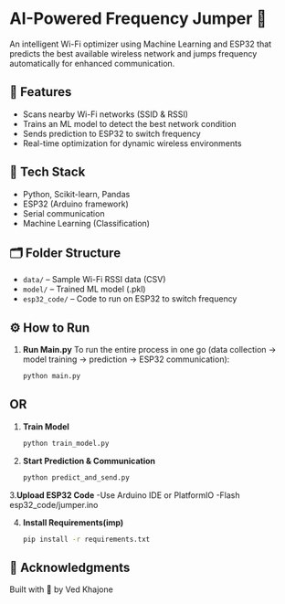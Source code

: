 # AI-Powered Frequency Jumper 🚀

An intelligent Wi-Fi optimizer using Machine Learning and ESP32 that predicts the best available wireless network and jumps frequency automatically for enhanced communication.

## 📌 Features
- Scans nearby Wi-Fi networks (SSID & RSSI)
- Trains an ML model to detect the best network condition
- Sends prediction to ESP32 to switch frequency
- Real-time optimization for dynamic wireless environments

## 🧠 Tech Stack
- Python, Scikit-learn, Pandas
- ESP32 (Arduino framework)
- Serial communication
- Machine Learning (Classification)

## 🗂️ Folder Structure
- `data/` – Sample Wi-Fi RSSI data (CSV)
- `model/` – Trained ML model (.pkl)
- `esp32_code/` – Code to run on ESP32 to switch frequency


## ⚙️ How to Run

1. **Run Main.py**
   To run the entire process in one go (data collection → model training → prediction → ESP32 communication):
   ```bash
   python main.py

## OR
   
1. **Train Model**
   ```bash
   python train_model.py
   
2. **Start Prediction & Communication**
   ```bash
   python predict_and_send.py
   
3.**Upload ESP32 Code**
   -Use Arduino IDE or PlatformIO
   -Flash esp32_code/jumper.ino

4. **Install Requirements(imp)**
   ```bash
   pip install -r requirements.txt
   
## 🙌 Acknowledgments
Built with 🤍 by Ved Khajone
